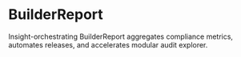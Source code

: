 # BuilderReport
Insight-orchestrating BuilderReport aggregates compliance metrics, automates releases, and accelerates modular audit explorer.
